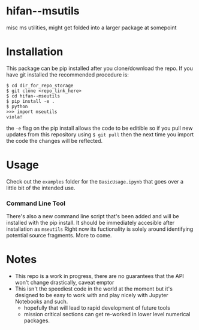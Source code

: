 # hifan--msutils
misc ms utilities, might get folded into a larger package at somepoint

# Installation
This package can be pip installed after you clone/download the repo. 
If you have git installed the recommended procedure is:

```
$ cd dir_for_repo_storage
$ git clone <repo_link_here>
$ cd hifan--mseutils
$ pip install -e .
$ python
>>> import mseutils
viola!
```

the `-e` flag on the pip install allows the code to be editible so if you pull new updates from this repository using `$ git pull` then the next time you import the code the  changes will be reflected. 


# Usage
Check out the `examples` folder for the `BasicUsage.ipynb` that goes over a little bit of the intended use. 

### Command Line Tool
There's also a new command line script that's been added and will be installed with the pip install. It should be immediately accesible after installation as `mseutils` Right now its fuctionality is solely around identifying potential source fragments. More to come.

# Notes
* This repo is a work in progress, there are no guarantees that the API won't change drastically, caveat emptor
* This isn't the speediest code in the world at the moment but it's designed to be easy to work with and play nicely with Jupyter Notebooks and such. 
    * hopefully that will lead to rapid development of future tools
    * mission critical sections can get re-worked in lower level numerical packages.